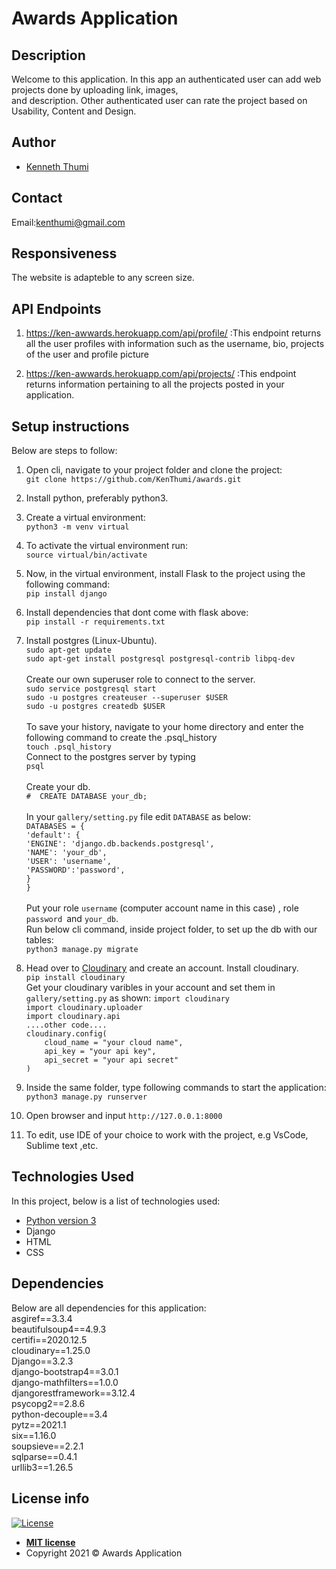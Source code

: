 # Awards Application
## Description
Welcome to this application. In this app an authenticated user can add web projects done by uploading link, images,  
and description. Other authenticated user can rate the project based on Usability, Content and Design.



## Author
- [Kenneth Thumi](https://github.com/KenThumi)

## Contact
Email:kenthumi@gmail.com

## Responsiveness
The website is adapteble to any screen size.

## API Endpoints
1. https://ken-awwards.herokuapp.com/api/profile/ :This endpoint returns all the user profiles with information such   as the username, bio, projects of the user and profile picture

2. https://ken-awwards.herokuapp.com/api/projects/ :This endpoint returns information pertaining to all the projects   posted in your application.

## Setup instructions
Below are steps to follow:
1. Open cli, navigate to your project folder and clone the project: <br/>
         `git clone https://github.com/KenThumi/awards.git`
2. Install python, preferably python3.
3. Create a virtual environment: <br/>
         `python3 -m venv virtual`
4. To activate the virtual environment run:<br/>
         `source virtual/bin/activate`
5. Now, in the virtual environment, install Flask to the project using the following command:<br/>
         `pip install django`
6. Install dependencies that dont come with flask above:<br/>
         `pip install -r requirements.txt` 
7. Install postgres (Linux-Ubuntu).  
        `sudo apt-get update` <br/>
        `sudo apt-get install postgresql postgresql-contrib libpq-dev` <br>  
 Create our own superuser role to connect to the server. <br>
        `sudo service postgresql start` <br>
        `sudo -u postgres createuser --superuser $USER` <br>
        `sudo -u postgres createdb $USER` <br>  
 To save your history, navigate to your home directory and enter the following command to create the .psql_history  <br>
        `touch .psql_history`  <br>
 Connect to the postgres server by typing <br>
        `psql` <br>  
 Create your db. <br>
        `#  CREATE DATABASE your_db;` <br>  
 In your `gallery/setting.py` file edit `DATABASE` as below:<br>
            `DATABASES = {`   
                        `'default': {`  
                            `'ENGINE': 'django.db.backends.postgresql',`  
                            `'NAME': 'your_db',`  
                            `'USER': 'username',`  
                            `'PASSWORD':'password',`  
                        `}`  
                    `}`
        <br>  
 Put your role `username` (computer account name in this case) , role `password `and `your_db`.  
 Run below cli command, inside project folder, to set up the db with our tables: <br/>
            `python3 manage.py migrate`  
8. Head over to [Cloudinary](https://cloudinary.com/) and create an account. Install cloudinary. <br>
                `pip install cloudinary`  
   Get your cloudinary varibles in your account and set them in `gallery/setting.py` as shown:
                            `import cloudinary`  
                            `import cloudinary.uploader`  
                            `import cloudinary.api`  
                            `....other code....`  
                            `cloudinary.config(`   
                            `    cloud_name = "your cloud name",`  
                            `    api_key = "your api key",`   
                            `    api_secret = "your api secret"`  
                            `)`  

9. Inside the same folder,  type following commands to start the application:<br/>
            `python3 manage.py runserver`  
10. Open browser and input `http://127.0.0.1:8000`
11. To edit, use IDE of your choice to work with the project, e.g VsCode, Sublime text ,etc.

## Technologies Used
In this project, below is a list of technologies used:
- [Python version 3](https://www.python.org/)
- Django
- HTML
- CSS

## Dependencies
Below are all dependencies for this application: <br>
asgiref==3.3.4  
beautifulsoup4==4.9.3  
certifi==2020.12.5  
cloudinary==1.25.0  
Django==3.2.3  
django-bootstrap4==3.0.1  
django-mathfilters==1.0.0  
djangorestframework==3.12.4  
psycopg2==2.8.6  
python-decouple==3.4  
pytz==2021.1  
six==1.16.0  
soupsieve==2.2.1  
sqlparse==0.4.1  
urllib3==1.26.5  

## License info
[![License](http://img.shields.io/:license-mit-blue.svg?style=flat-square)](http://badges.mit-license.org)

- **[MIT license](http://opensource.org/licenses/mit-license.php)**
- Copyright 2021 © Awards Application
